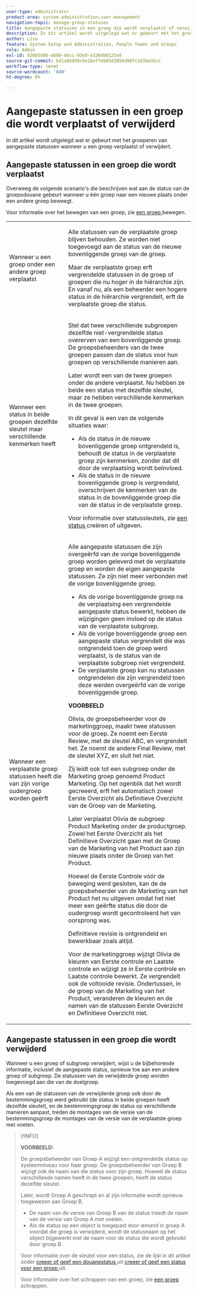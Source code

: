 ```yaml
---
user-type: administrator
product-area: system-administration;user-management
navigation-topic: manage-group-statuses
title: Aangepaste statussen in een groep die wordt verplaatst of verwijderd
description: In dit artikel wordt uitgelegd wat er gebeurt met het groeperen van aangepaste statussen wanneer u een groep verplaatst of verwijdert.
author: Lisa
feature: System Setup and Administration, People Teams and Groups
role: Admin
exl-id: 83885d86-eb00-46cc-93e9-e3364b6125e8
source-git-commit: bd1a66950c6e16ef7eb05d385bd99fc2d3be35cc
workflow-type: tm+mt
source-wordcount: '849'
ht-degree: 0%

---
```


# Aangepaste statussen in een groep die wordt verplaatst of verwijderd

In dit artikel wordt uitgelegd wat er gebeurt met het groeperen van aangepaste statussen wanneer u een groep verplaatst of verwijdert.

## Aangepaste statussen in een groep die wordt verplaatst

Overweeg de volgende scenario&#39;s die beschrijven wat aan de status van de groepsdouane gebeurt wanneer u één groep naar een nieuwe plaats onder een andere groep beweegt.

Voor informatie over het bewegen van een groep, zie [ een groep ](../../../administration-and-setup/manage-groups/create-and-manage-groups/move-a-group.md) bewegen.

<table style="table-layout:auto"> 
 <col> 
 </col> 
 <col> 
 </col> 
 <tbody> 
  <tr> 
   <td role="rowheader">Wanneer u een groep onder een andere groep verplaatst </td> 
   <td> <p>Alle statussen van de verplaatste groep blijven behouden. Ze worden niet toegevoegd aan de status van de nieuwe bovenliggende groep van de groep.</p> <p>Maar de verplaatste groep erft vergrendelde statussen in de groep of groepen die nu hoger in de hiërarchie zijn. En vanaf nu, als een beheerder een hogere status in de hiërarchie vergrendelt, erft de verplaatste groep die status.</p> </td> 
  </tr> 
  <tr> 
   <td role="rowheader">Wanneer een status in beide groepen dezelfde sleutel maar verschillende kenmerken heeft</td> 
   <td> <p>Stel dat twee verschillende subgroepen dezelfde niet-vergrendelde status overerven van een bovenliggende groep. De groepsbeheerders van de twee groepen passen dan de status voor hun groepen op verschillende manieren aan.</p> <p>Later wordt een van de twee groepen onder de andere verplaatst. Nu hebben ze beide een status met dezelfde sleutel, maar ze hebben verschillende kenmerken in de twee groepen.</p> <p>In dit geval is een van de volgende situaties waar:</p> 
    <ul> 
     <li>Als de status in de nieuwe bovenliggende groep ontgrendeld is, behoudt de status in de verplaatste groep zijn kenmerken, zonder dat dit door de verplaatsing wordt beïnvloed.</li> 
     <li>Als de status in de nieuwe bovenliggende groep is vergrendeld, overschrijven de kenmerken van de status in de bovenliggende groep die van de status in de verplaatste groep.</li> 
    </ul> <p>Voor informatie over statussleutels, zie <a href="../../../administration-and-setup/customize-workfront/creating-custom-status-and-priority-labels/create-or-edit-a-status.md" class="MCXref xref"> een status </a> creëren of uitgeven.</p> </td> 
  </tr> 
  <tr> 
   <td>Wanneer een verplaatste groep statussen heeft die van zijn vorige oudergroep worden geërft </td> 
   <td> <p>Alle aangepaste statussen die zijn overgeërfd van de vorige bovenliggende groep worden geleverd met de verplaatste groep en worden de eigen aangepaste statussen. Ze zijn niet meer verbonden met de vorige bovenliggende groep.</p> 
    <ul> 
     <li>Als de vorige bovenliggende groep na de verplaatsing een vergrendelde aangepaste status bewerkt, hebben de wijzigingen geen invloed op de status van de verplaatste subgroep.</li> 
     <li>Als de vorige bovenliggende groep een aangepaste status vergrendelt die was ontgrendeld toen de groep werd verplaatst, is de status van de verplaatste subgroep niet vergrendeld.</li> 
     <li>De verplaatste groep kan nu statussen ontgrendelen die zijn vergrendeld toen deze werden overgeërfd van de vorige bovenliggende groep.</li> 
    </ul> 
     <p><b>VOORBEELD</b><p> 
     <p>Olivia, de groepsbeheerder voor de marketinggroep, maakt twee statussen voor de groep. Ze noemt een Eerste Review, met de sleutel ABC, en vergrendelt het. Ze noemt de andere Final Review, met de sleutel XYZ, en sluit het niet.</p> 
     <p>Zij leidt ook tot een subgroep onder de Marketing groep genoemd Product Marketing. Op het ogenblik dat het wordt gecreeerd, erft het automatisch zowel Eerste Overzicht als Definitieve Overzicht van de Groep van de Marketing.</p> 
     <p>Later verplaatst Olivia de subgroep Product Marketing onder de productgroep. Zowel het Eerste Overzicht als het Definitieve Overzicht gaan met de Groep van de Marketing van het Product aan zijn nieuwe plaats onder de Groep van het Product.</p> 
     <p>Hoewel de Eerste Controle vóór de beweging werd gesloten, kan de de groepsbeheerder van de Marketing van het Product het nu uitgeven omdat het niet meer een geërfte status die door de oudergroep wordt gecontroleerd het van oorsprong was.</p> 
     <p>Definitieve revisie is ontgrendeld en bewerkbaar zoals altijd.</p> 
     <p>Voor de marketinggroep wijzigt Olivia de kleuren van Eerste controle en Laatste controle en wijzigt ze in Eerste controle en Laatste controle bewerkt. Ze vergrendelt ook de voltooide revisie. Ondertussen, in de groep van de Marketing van het Product, veranderen de kleuren en de namen van de statussen Eerste Overzicht en Definitieve Overzicht niet.</p> 
    </div> </td> 
  </tr> 
 </tbody> 
</table>

## Aangepaste statussen in een groep die wordt verwijderd

Wanneer u een groep of subgroep verwijdert, wijst u de bijbehorende informatie, inclusief de aangepaste status, opnieuw toe aan een andere groep of subgroep. De statussen van de verwijderde groep worden toegevoegd aan die van de doelgroep.

Als een van de statussen van de verwijderde groep ook door de bestemmingsgroep werd gebruikt (de status in beide groepen heeft dezelfde sleutel), en de bestemmingsgroep de status op verschillende manieren aanpast, treden de montages van de versie van de bestemmingsgroep de montages van de versie van de verplaatste groep met voeten.

>[!INFO]
>
>**VOORBEELD:**
>
>De groepsbeheerder van Groep A wijzigt een ontgrendelde status op systeemniveau voor haar groep. De groepsbeheerder van Groep B wijzigt ook de naam van die status voor zijn groep. Hoewel de status verschillende namen heeft in de twee groepen, heeft de status dezelfde sleutel.
>
>Later, wordt Groep A geschrapt en al zijn informatie wordt opnieuw toegewezen aan Groep B.
>
>* De naam van de versie van Groep B van de status treedt de naam van de versie van Groep A met voeten.
>* Als de status op een object is toegepast door iemand in groep A voordat die groep is verwijderd, wordt de statusnaam op het object bijgewerkt met de naam voor de status die wordt gebruikt door groep B.
>
>Voor informatie over de sleutel voor een status, zie de lijst in dit artikel onder [ creeer of geef een douanestatus ](../../../administration-and-setup/customize-workfront/creating-custom-status-and-priority-labels/create-or-edit-a-status.md#create) uit [ creeer of geef een status voor een groep ](../../../administration-and-setup/manage-groups/manage-group-statuses/create-or-edit-a-group-status.md#create) uit.
>
>Voor informatie over het schrappen van een groep, zie [ een groep ](../../../administration-and-setup/manage-groups/create-and-manage-groups/delete-a-group.md) schrappen.
